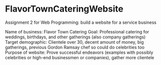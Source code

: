 # FlavorTownCateringWebsite
Assignment 2 for Web Programming: build a website for a service business

Name of business: Flavor Town Catering
Goal: Professional catering for weddings, birthdays, and other gatherings (also company gatherings)
Target demographic: Clientele over 30, decent amount of money, big gatherings, previous Gordon Ramsay chef so could do celebrities too
Purpose of website: Prove successful endeavors (examples with possibly celebrities or high-end businessmen or companies), gather more clientele
